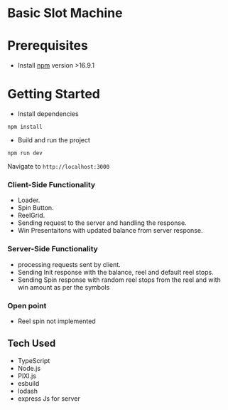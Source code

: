 # Basic Slot Machine 

# Prerequisites

- Install [npm](https://www.npmjs.com/) version >16.9.1

# Getting Started

- Install dependencies

```
npm install
```

- Build and run the project

```
npm run dev
```

Navigate to `http://localhost:3000`

### Client-Side Functionality
* Loader.
* Spin Button.
* ReelGrid.
* Sending request to the server and handling the response.
* Win Presentaitons with updated balance from server response.

### Server-Side Functionality
* processing requests sent by client.
* Sending Init response with the balance, reel and default reel stops.
* Sending Spin response with random reel stops from the reel and with win amount as per the symbols

### Open point
* Reel spin not implemented

## Tech Used
* TypeScript
* Node.js 
* PIXI.js
* esbuild
* lodash
* express Js for server
